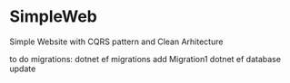 # SimpleWeb
Simple Website with CQRS pattern and Clean Arhitecture

to do migrations:
dotnet ef migrations add Migration1
dotnet ef database update
